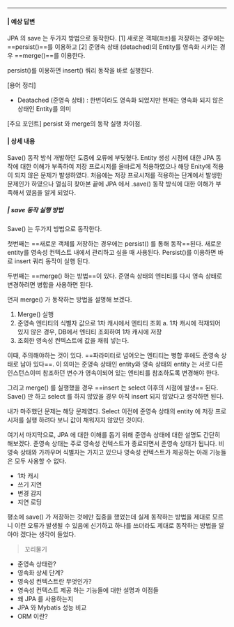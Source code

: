 ----
#### | 예상 답변 
JPA 의 save 는 두가지 방법으로 동작한다. 
[1] 새로운 객체(`최초`)를 저장하는 경우에는 ==persist()==를 이용하고 
[2] 준영속 상태 (detached)의 Entity를 영속화 시키는 경우 ==merge()==를 이용한다. 

persist()를 이용하면 insert() 쿼리 동작을 바로 실행한다. 

[용어 정리] 
* Deatached (준영속 상태) : 한번이라도 영속화 되었지만 현재는 영속화 되지 않은 상태인 Entity를 의미

[주요 포인트]
persist 와 merge의 동작 실행 차이점. 

#### | 상세 내용 

Save() 동작 방식 개발하던 도중에 오류에 부딪혔다. Entity 생성 시점에 대한 JPA 동작에 대한 이해가 부족하여 저장 프로시저를 올바르게 적용하였으나 해당 Enity에 적용이 되지 않은 문제가 발생하였다. 처음에는 저장 프로시저를 적용하는 단계에서 발생한 문제인가 하였으나 열심히 찾아본 끝에 JPA 에서 .save() 동작 방식에 대한 이해가 부족해서 였음을 알게 되었다.

##### | save 동작 실행 방법

Save() 는 두가지 방법으로 동작한다. 

첫번째는 ==새로운 객체를 저장하는 경우에는 persist() 를 통해 동작==된다. 새로운 entity를 영속성 컨텍스트 내에서 관리하고 싶을 때 사용된다. Persist()를 이용하면 바로 insert 쿼리 동작이 실행 된다.

두번째는 ==merge() 하는 방법==이 있다. 준영속 상태의 엔티티를 다시 영속 상태로 변경하려면 병합을 사용하면 된다.

먼저 merge() 가 동작하는 방법을 설명해 보겠다. 
1. Merge() 실행 
2. 준영속 엔티티의 식별자 값으로 1차 캐시에서 엔티티 조회 a. 1차 캐시에 적재되어 있지 않은 경우, DB에서 엔티티 조회하여 1차 캐시에 저장 
3. 조회한 영속성 컨텍스트에 값을 채워 넣는다.

이때, 주의해야하는 것이 있다. ==파라미터로 넘어오는 엔티티는 병합 후에도 준영속 상태로 남아 있다==. 이 의미는 준영속 상태인 entity와 영속 상태의 entity 는 서로 다른 인스턴스이며 참조하던 변수가 영속이되어 있는 엔티티를 참조하도록 변경해야 한다.

그리고 merge() 를 실행했을 경우 ==insert 는 select 이후의 시점에 발생== 된다.  
Save() 만 하고 select 를 하지 않았을 경우 아직 insert 되지 않았다고 생각하면 된다.

내가 마주했던 문제는 해당 문제였다. Select 이전에 준영속 상태의 entity 에 저장 프로시저를 실행 하려다 보니 값이 채워지지 않았던 것이다.

여기서 마지막으로, JPA 에 대한 이해를 돕기 위해 준영속 상태에 대한 설명도 간단히 해보겠다. 준영속 상태는 주로 영속성 컨텍스트가 종료되면서 준영속 상태가 됩니다. 비영속 상태와 가까우며 식별자는 가지고 있으나 영속성 컨텍스트가 제공하는 아래 기능들은 모두 사용할 수 없다.

-   1차 캐시
-   쓰기 지연
-   변경 감지
-   지연 로딩

평소에 save() 가 저장하는 것에만 집중을 했었는데 실제 동작하는 방법을 제대로 모르니 이런 오류가 발생될 수 있음에 신기하고 하나를 쓰더라도 제대로 동작하는 방법을 알아야 겠다는 생각이 들었다.

> 꼬리물기 

 - 준영속 상태란? 
 - 영속화 상세 단계? 
- 영속성 컨텍스트란 무엇인가? 
 - 영속성 컨텍스트 제공 하는 기능들에 대한 설명과 이점들
 - 왜 JPA 를 사용하는지
 - JPA 와 Mybatis 성능 비교 
 - ORM 이란? 
